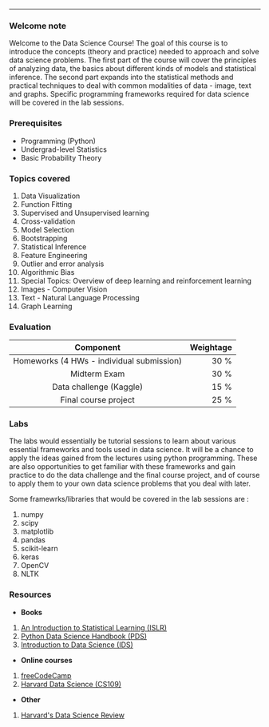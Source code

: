 ---

### Welcome note    
Welcome to the Data Science Course! 
The goal of this course is to introduce the concepts (theory and practice) needed to approach and solve data science problems. The first part of the course will cover the principles of analyzing data, the basics about different kinds of models and statistical inference. The second part expands into the statistical methods and practical techniques to deal with common modalities of data - image, text and graphs. Specific programming frameworks required for data science will be covered in the lab sessions.  

### Prerequisites
* Programming (Python)
* Undergrad-level Statistics 
* Basic Probability Theory

### Topics covered
1. Data Visualization	
2. Function Fitting	
3. Supervised and Unsupervised learning	
4. Cross-validation
5. Model Selection	
6. Bootstrapping
7. Statistical Inference	
8. Feature Engineering
9. Outlier and error analysis 	
10. Algorithmic Bias	
11. Special Topics: Overview of deep learning and reinforcement learning 
12. Images - Computer Vision	
13. Text - Natural Language Processing	
14. Graph Learning


### Evaluation

| Component        | Weightage  |
| :-------------:| -----:|
| Homeworks (4 HWs - individual submission) | 30 % |
| Midterm Exam                              | 30 % |
| Data challenge (Kaggle)                   | 15 % |
| Final course project                      | 25 % |


### Labs
The labs would essentially be tutorial sessions to learn about various essential frameworks and tools used in data science. It will be a chance to apply the ideas gained from the lectures using python programming. These are also opportunities to get familiar with these frameworks and gain practice to do the data challenge and the final course project, and of course to apply them to your own data science problems that you deal with later. 

Some framewrks/libraries that would be covered in the lab sessions are :
1. numpy
2. scipy
3. matplotlib	
4. pandas	
5. scikit-learn
6. keras	
7. OpenCV	
8. NLTK

### Resources  
- **Books**
1. [An Introduction to Statistical Learning (ISLR)](https://faculty.marshall.usc.edu/gareth-james/ISL/ISLR%20Seventh%20Printing.pdf)
1. [Python Data Science Handbook (PDS)](https://jakevdp.github.io/PythonDataScienceHandbook/)
1. [Introduction to Data Science (IDS)](https://rafalab.github.io/dsbook/)

- **Online courses** 
1. [freeCodeCamp](https://www.freecodecamp.org/news/i-ranked-all-the-best-data-science-intro-courses-based-on-thousands-of-data-points-db5dc7e3eb8e/)
1. [Harvard Data Science (CS109)](https://cs109.github.io/2015/)

- **Other**
1. [Harvard's Data Science Review](https://hdsr.mitpress.mit.edu/)


<!--
Text can be **bold**, _italic_, or ~~strikethrough~~.
-->
